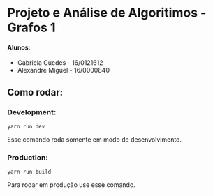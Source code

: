 # Projeto e Análise de Algoritimos - Grafos 1 

#### Alunos:
* Gabriela Guedes - 16/0121612
* Alexandre Miguel - 16/0000840


## Como rodar:

### Development:
```
yarn run dev 
```
Esse comando roda somente em modo de desenvolvimento.

### Production:
```
yarn run build
```
Para rodar em produção use esse comando.
